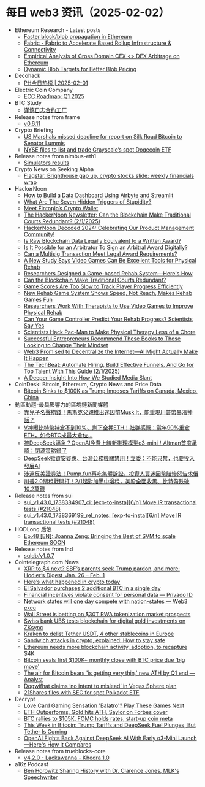 # 每日 web3 资讯（2025-02-02）

- Ethereum Research - Latest posts
  - [Faster block/blob propagation in Ethereum](https://ethresear.ch/t/faster-block-blob-propagation-in-ethereum/21370?page=2#post_30)
  - [Fabric - Fabric to Accelerate Based Rollup Infrastructure & Connectivity](https://ethresear.ch/t/fabric-fabric-to-accelerate-based-rollup-infrastructure-connectivity/21640#post_3)
  - [Empirical Analysis of Cross Domain CEX <> DEX Arbitrage on Ethereum](https://ethresear.ch/t/empirical-analysis-of-cross-domain-cex-dex-arbitrage-on-ethereum/17620#post_10)
  - [Dynamic Blob Targets for Better Blob Pricing](https://ethresear.ch/t/dynamic-blob-targets-for-better-blob-pricing/20687#post_7)
- Decohack
  - [PH今日热榜 | 2025-02-01](https://decohack.com/producthunt-daily-2025-02-01/)
- Electric Coin Company
  - [ECC Roadmap: Q1 2025](https://electriccoin.co/blog/ecc-roadmap-q1-2025/)
- BTC Study
  - [谨慎日志合约工厂](https://www.btcstudy.org/2025/02/01/discreet-log-contract-factories-by-conduition/)
- Release notes from frame
  - [v0.6.11](https://github.com/floating/frame/releases/tag/v0.6.11)
- Crypto Briefing
  - [US Marshals missed deadline for report on Silk Road Bitcoin to Senator Lummis](https://cryptobriefing.com/us-marshals-bitcoin-report-deadline/)
  - [NYSE files to list and trade Grayscale’s spot Dogecoin ETF](https://cryptobriefing.com/grayscales-dogecoin-etf-nyse-arca/)
- Release notes from nimbus-eth1
  - [Simulators results](https://github.com/status-im/nimbus-eth1/releases/tag/sim-stat)
- Crypto News on Seeking Alpha
  - [Flagstar, Brighthouse gap up, crypto stocks slide: weekly financials wrap](https://seekingalpha.com/news/4401657-flagstar-brighthouse-gap-up-crypto-stocks-slide-weekly-financials-wrap?utm_source=feed_news_crypto&utm_medium=referral&feed_item_type=news)
- HackerNoon
  - [How to Build a Data Dashboard Using Airbyte and Streamlit](https://hackernoon.com/how-to-build-a-data-dashboard-using-airbyte-and-streamlit?source=rss)
  - [What Are The Seven Hidden Triggers of Stupidity?](https://hackernoon.com/what-are-the-seven-hidden-triggers-of-stupidity?source=rss)
  - [Meet Fintopio’s Crypto Wallet](https://hackernoon.com/meet-fintopios-crypto-wallet?source=rss)
  - [The HackerNoon Newsletter: Can the Blockchain Make Traditional Courts Redundant? (2/1/2025)](https://hackernoon.com/2-1-2025-newsletter?source=rss)
  - [HackerNoon Decoded 2024: Celebrating Our Product Management Community!](https://hackernoon.com/hackernoon-decoded-2024-celebrating-our-product-management-community?source=rss)
  - [Is Raw Blockchain Data Legally Equivalent to a Written Award?](https://hackernoon.com/is-raw-blockchain-data-legally-equivalent-to-a-written-award?source=rss)
  - [Is It Possible for an Arbitrator To Sign an Arbitral Award Digitally?](https://hackernoon.com/is-it-possible-for-an-arbitrator-to-sign-an-arbitral-award-digitally?source=rss)
  - [Can a Multisig Transaction Meet Legal Award Requirements?](https://hackernoon.com/can-a-multisig-transaction-meet-legal-award-requirements?source=rss)
  - [A New Study Says Video Games Can Be Excellent Tools for Physical Rehab](https://hackernoon.com/a-new-study-says-video-games-can-be-excellent-tools-for-physical-rehab?source=rss)
  - [Researchers Designed a Game-based Rehab System—Here's How](https://hackernoon.com/researchers-designed-a-game-based-rehab-systemheres-how?source=rss)
  - [Can the Blockchain Make Traditional Courts Redundant?](https://hackernoon.com/can-the-blockchain-make-traditional-courts-redundant?source=rss)
  - [Game Scores Are Too Slow to Track Player Progress Efficiently](https://hackernoon.com/game-scores-are-too-slow-to-track-player-progress-efficiently?source=rss)
  - [New Rehab Game System Shows Speed, Not Reach, Makes Rehab Games Fun](https://hackernoon.com/new-rehab-game-system-shows-speed-not-reach-makes-rehab-games-fun?source=rss)
  - [Researchers Work With Therapists to Use Video Games to Improve Physical Rehab](https://hackernoon.com/researchers-work-with-therapists-to-use-video-games-to-improve-physical-rehab?source=rss)
  - [Can Your Game Controller Predict Your Rehab Progress? Scientists Say Yes](https://hackernoon.com/can-your-game-controller-predict-your-rehab-progress-scientists-say-yes?source=rss)
  - [Scientists Hack Pac-Man to Make Physical Therapy Less of a Chore](https://hackernoon.com/scientists-hack-pac-man-to-make-physical-therapy-less-of-a-chore?source=rss)
  - [Successful Entrepreneurs Recommend These Books to Those Looking to Change Their Mindset](https://hackernoon.com/successful-entrepreneurs-recommend-these-books-to-those-looking-to-change-their-mindset?source=rss)
  - [Web3 Promised to Decentralize the Internet—AI Might Actually Make It Happen](https://hackernoon.com/web3-promised-to-decentralize-the-internetai-might-actually-make-it-happen?source=rss)
  - [The TechBeat: Automate Hiring, Build Effective Funnels, And Go for Top Talent With This Guide (2/1/2025)](https://hackernoon.com/2-1-2025-techbeat?source=rss)
  - [A Deeper Insight Into How We Studied Media Slant](https://hackernoon.com/a-deeper-insight-into-how-we-studied-media-slant?source=rss)
- CoinDesk: Bitcoin, Ethereum, Crypto News and Price Data
  - [Bitcoin Sinks to $100K as Trump Imposes Tariffs on Canada, Mexico, China](https://www.coindesk.com/policy/2025/02/01/bitcoin-sinks-to-usd100k-as-trump-imposes-tariffs-on-canada-mexico-china)
- 動區動趨-最具影響力的區塊鏈新聞媒體
  - [靠兒子名聲撈錢！馬斯克父親推出迷因幣Musk It，能重現川普幣暴漲神話？](https://www.blocktempo.com/elon-musks-father-launches-meme-coin/)
  - [V神曝比特幣持倉不到10%、剩下全押ETH！社群感慨：當年90%重倉ETH，如今BTC成最大倉位…](https://www.blocktempo.com/vitalik-buterin-reveals-his-holdings/)
  - [被DeepSeek逼急？OpenAI免費上線新推理模型o3-mini！Altman首度承認：閉源策略錯了](https://www.blocktempo.com/altman-admits-openai-on-wrong-side/)
  - [DeepSeek掀資安疑慮、台灣公務機關禁用！立委：不能只禁，也要投入發展AI](https://www.blocktempo.com/taiwan-bans-government-use-of-deepseek/)
  - [涉違反美證券法！Pump.fun再吃集體訴訟，投資人買迷因幣賠慘怒告求償](https://www.blocktempo.com/pumpfun-hit-with-federal-lawsuit/)
  - [川普2.0關稅戰開打！2/1起對加墨中增稅，美股全面收黑、比特幣跌破10.2萬鎂](https://www.blocktempo.com/trump-tariff-promise-snuffs-out-bitcoin-rally/)
- Release notes from sui
  - [sui_v1.43.0_1738384907_ci: [exp-to-insta][6/n] Move IR transactional tests  (#21048)](https://github.com/MystenLabs/sui/releases/tag/sui_v1.43.0_1738384907_ci)
  - [sui_v1.43.0_1738369199_rel_notes: [exp-to-insta][6/n] Move IR transactional tests  (#21048)](https://github.com/MystenLabs/sui/releases/tag/sui_v1.43.0_1738369199_rel_notes)
- HODLong 后浪
  - [Ep.48 [EN]: Joanna Zeng: Bringing the Best of SVM to scale Ethereum SOON](https://hodlong-hou-lang.simplecast.com/episodes/ep48-en-joanna-zeng-soon-1jxDyxhz)
- Release notes from lnd
  - [sqldb/v1.0.7](https://github.com/lightningnetwork/lnd/releases/tag/sqldb%2Fv1.0.7)
- Cointelegraph.com News
  - [XRP to $4 next? SBF’s parents seek Trump pardon, and more: Hodler’s Digest, Jan. 26 – Feb. 1](https://cointelegraph.com/magazine/xrp-analyst-price-sbf-parents-trump-pardon-kraken-staking-hodlers-digest/?utm_source=rss_feed&utm_medium=rss&utm_campaign=rss_partner_inbound)
  - [Here’s what happened in crypto today](https://cointelegraph.com/news/what-happened-in-crypto-today?utm_source=rss_feed&utm_medium=rss&utm_campaign=rss_partner_inbound)
  - [El Salvador purchases 2 additional BTC in a single day](https://cointelegraph.com/news/el-salvador-purchases-2-additional-btc-one-day?utm_source=rss_feed&utm_medium=rss&utm_campaign=rss_partner_inbound)
  - [Financial incentives violate consent for personal data — Privado ID](https://cointelegraph.com/news/financial-incentives-violate-consent-personal-data-privado-id?utm_source=rss_feed&utm_medium=rss&utm_campaign=rss_partner_inbound)
  - [Network states will one day compete with nation-states — Web3 exec](https://cointelegraph.com/news/network-states-will-compete-with-countries-web3-exec?utm_source=rss_feed&utm_medium=rss&utm_campaign=rss_partner_inbound)
  - [Wall Street is betting on $30T RWA tokenization market prospects](https://cointelegraph.com/news/wall-street-is-betting-on-30-t-rwa-tokenization?utm_source=rss_feed&utm_medium=rss&utm_campaign=rss_partner_inbound)
  - [Swiss bank UBS tests blockchain for digital gold investments on ZKsync](https://cointelegraph.com/news/ubs-blockchain-gold-investment-zksync-ethereum?utm_source=rss_feed&utm_medium=rss&utm_campaign=rss_partner_inbound)
  - [Kraken to delist Tether USDT, 4 other stablecoins in Europe](https://cointelegraph.com/news/kraken-usdt-delisting-europe-mica-stablecoin-compliance?utm_source=rss_feed&utm_medium=rss&utm_campaign=rss_partner_inbound)
  - [Sandwich attacks in crypto, explained: How to stay safe](https://cointelegraph.com/explained/sandwich-attacks-in-crypto-explained-how-to-stay-safe?utm_source=rss_feed&utm_medium=rss&utm_campaign=rss_partner_inbound)
  - [Ethereum needs more blockchain activity, adoption, to recapture $4K](https://cointelegraph.com/news/ethereum-needs-blockchain-growth-to-reclaim-all-time-high?utm_source=rss_feed&utm_medium=rss&utm_campaign=rss_partner_inbound)
  - [Bitcoin seals first $100K+ monthly close with BTC price due &#039;big move&#039;](https://cointelegraph.com/news/bitcoin-seals-first-monthly-close-over-100k-btc-price?utm_source=rss_feed&utm_medium=rss&utm_campaign=rss_partner_inbound)
  - [The air for Bitcoin bears &#039;is getting very thin,&#039; new ATH by Q1 end — Analyst](https://cointelegraph.com/news/bitcoin-btc-price-new-all-time-highs-swyftx-crypto-analyst?utm_source=rss_feed&utm_medium=rss&utm_campaign=rss_partner_inbound)
  - [Dogwifhat claims ‘no intent to mislead’ in Vegas Sphere plan](https://cointelegraph.com/news/dogwifhat-wif-responds-las-vegas-sphere-fan-plans-no-intent-to-mislead?utm_source=rss_feed&utm_medium=rss&utm_campaign=rss_partner_inbound)
  - [21Shares files with SEC for spot Polkadot ETF](https://cointelegraph.com/news/21shares-filing-spot-polkadot-etf-united-states-sec?utm_source=rss_feed&utm_medium=rss&utm_campaign=rss_partner_inbound)
- Decrypt
  - [Love Card Gaming Sensation 'Balatro'? Play These Games Next](https://decrypt.co/303501/top-card-games-play-love-balatro)
  - [ETH Outperforms, Gold hits ATH, Saylor on Forbes cover](https://decrypt.co/videos/interviews/97hOsHhb/eth-outperforms-gold-hits-ath-saylor-on-forbes-cover)
  - [BTC rallies to $105K, FOMC holds rates, start-up coin meta](https://decrypt.co/videos/interviews/Q8d0q9xw/btc-rallies-to-105k-fomc-holds-rates-start-up-coin-meta)
  - [This Week in Bitcoin: Trump Tariffs and DeepSeek Fuel Plunges, But Tether Is Coming](https://decrypt.co/303840/this-week-bitcoin-trump-tariffs-deepseek-tether-usdt)
  - [OpenAI Fights Back Against DeepSeek AI With Early o3-Mini Launch—Here's How It Compares](https://decrypt.co/303970/openai-o3-mini-early-launch-first-tests-deepseek)
- Release notes from trueblocks-core
  - [v4.2.0 - Lackawanna - Khedra 1.0](https://github.com/TrueBlocks/trueblocks-core/releases/tag/v4.2.0)
- a16z Podcast
  - [Ben Horowitz Sharing History with Dr. Clarence Jones, MLK's Speechwriter](https://a16z.simplecast.com/episodes/ben-horowitz-sharing-history-with-dr-clarence-jones-mlks-speechwriter-dZ9LmgWY)
